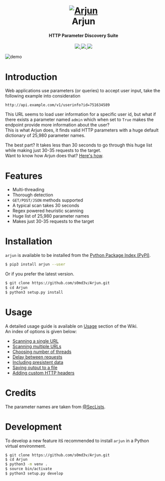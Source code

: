 
<h1 align="center">
  <br>
  <a href="https://github.com/s0md3v/Arjun"><img src="https://image.ibb.co/c618nq/arjun.png" alt="Arjun"></a>
  <br>
  Arjun
  <br>
</h1>

<h4 align="center">HTTP Parameter Discovery Suite</h4>

<p align="center">
  <a href="https://github.com/s0md3v/Arjun/releases">
    <img src="https://img.shields.io/github/release/s0md3v/Arjun.svg">
  </a>
  <a href="https://github.com/s0md3v/Arjun/issues?q=is%3Aissue+is%3Aclosed">
      <img src="https://img.shields.io/github/issues-closed-raw/s0md3v/Arjun.svg">
  </a>
  <img src="https://img.shields.io/badge/god%20level-shit-green.svg">
</p>

![demo](https://i.ibb.co/0V6ymPy/Screenshot-2019-04-12-18-17-49.png)

# Introduction

Web applications use parameters (or queries) to accept user input, take the following example into consideration

`http://api.example.com/v1/userinfo?id=751634589`

This URL seems to load user information for a specific user id, but what if there exists a parameter named `admin` which when set to `True` makes the endpoint provide more information about the user?\
This is what Arjun does, it finds valid HTTP parameters with a huge default dictionary of 25,980 parameter names.

The best part? It takes less than 30 seconds to go through this huge list while making just 30-35 requests to the target.\
Want to know how Arjun does that? [Here's how](https://github.com/s0md3v/Arjun/wiki/How-Arjun-works%3F).

# Features

- Multi-threading
- Thorough detection
- `GET/POST/JSON` methods supported
- A typical scan takes 30 seconds
- Regex powered heuristic scanning
- Huge list of 25,980 parameter names
- Makes just 30-35 requests to the target

# Installation

`arjun` is available to be installed from the [Python Package Index (PyPI)](https://pypi.org/). 

```bash
$ pip3 install arjun --user
```

Or if you prefer the latest version. 

```bash
$ git clone https://github.com/s0md3v/Arjun.git
$ cd Arjun
$ python3 setup.py install
```

# Usage

A detailed usage guide is available on [Usage](https://github.com/s0md3v/Arjun/wiki/Usage) section of the Wiki.\
An index of options is given below:

- [Scanning a single URL](https://github.com/s0md3v/Arjun/wiki/Usage#scanning-a-single-url)
- [Scanning multiple URLs](https://github.com/s0md3v/Arjun/wiki/Usage#scanning-multiple-urls)
- [Choosing number of threads](https://github.com/s0md3v/Arjun/wiki/Usage#multi-threading)
- [Delay between requests](https://github.com/s0md3v/Arjun/wiki/Usage#delay-between-requests)
- [Including presistent data](https://github.com/s0md3v/Arjun/wiki/Usage#including-persistent-data)
- [Saving output to a file](https://github.com/s0md3v/Arjun/wiki/Usage#saving-output-to-a-file)
- [Adding custom HTTP headers](https://github.com/s0md3v/Arjun/wiki/Usage#adding-http-headers)

# Credits

The parameter names are taken from [@SecLists](https://github.com/danielmiessler/SecLists).

# Development

To develop a new feature itŝ recommended to install `arjun` in a Python virtual
environment.

```bash
$ git clone https://github.com/s0md3v/Arjun.git
$ cd Arjun
$ python3 -m venv .
$ source bin/activate
$ python3 setup.py develop
```
